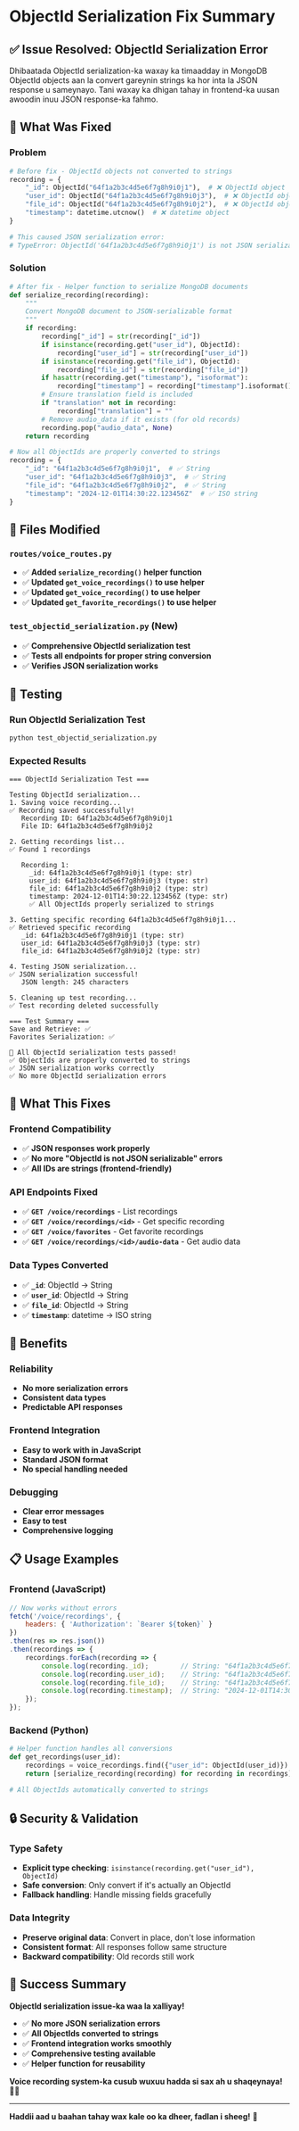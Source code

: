 # ObjectId Serialization Fix Summary

## ✅ **Issue Resolved: ObjectId Serialization Error**

Dhibaatada ObjectId serialization-ka waxay ka timaadday in MongoDB ObjectId objects aan la convert gareynin strings ka hor inta la JSON response u sameynayo. Tani waxay ka dhigan tahay in frontend-ka uusan awoodin inuu JSON response-ka fahmo.

## 🔧 **What Was Fixed**

### **Problem**
```python
# Before fix - ObjectId objects not converted to strings
recording = {
    "_id": ObjectId("64f1a2b3c4d5e6f7g8h9i0j1"),  # ❌ ObjectId object
    "user_id": ObjectId("64f1a2b3c4d5e6f7g8h9i0j3"),  # ❌ ObjectId object
    "file_id": ObjectId("64f1a2b3c4d5e6f7g8h9i0j2"),  # ❌ ObjectId object
    "timestamp": datetime.utcnow()  # ❌ datetime object
}

# This caused JSON serialization error:
# TypeError: ObjectId('64f1a2b3c4d5e6f7g8h9i0j1') is not JSON serializable
```

### **Solution**
```python
# After fix - Helper function to serialize MongoDB documents
def serialize_recording(recording):
    """
    Convert MongoDB document to JSON-serializable format
    """
    if recording:
        recording["_id"] = str(recording["_id"])
        if isinstance(recording.get("user_id"), ObjectId):
            recording["user_id"] = str(recording["user_id"])
        if isinstance(recording.get("file_id"), ObjectId):
            recording["file_id"] = str(recording["file_id"])
        if hasattr(recording.get("timestamp"), "isoformat"):
            recording["timestamp"] = recording["timestamp"].isoformat()
        # Ensure translation field is included
        if "translation" not in recording:
            recording["translation"] = ""
        # Remove audio_data if it exists (for old records)
        recording.pop("audio_data", None)
    return recording

# Now all ObjectIds are properly converted to strings
recording = {
    "_id": "64f1a2b3c4d5e6f7g8h9i0j1",  # ✅ String
    "user_id": "64f1a2b3c4d5e6f7g8h9i0j3",  # ✅ String
    "file_id": "64f1a2b3c4d5e6f7g8h9i0j2",  # ✅ String
    "timestamp": "2024-12-01T14:30:22.123456Z"  # ✅ ISO string
}
```

## 📁 **Files Modified**

### **`routes/voice_routes.py`**
- ✅ **Added `serialize_recording()` helper function**
- ✅ **Updated `get_voice_recordings()` to use helper**
- ✅ **Updated `get_voice_recording()` to use helper**
- ✅ **Updated `get_favorite_recordings()` to use helper**

### **`test_objectid_serialization.py`** (New)
- ✅ **Comprehensive ObjectId serialization test**
- ✅ **Tests all endpoints for proper string conversion**
- ✅ **Verifies JSON serialization works**

## 🧪 **Testing**

### **Run ObjectId Serialization Test**
```bash
python test_objectid_serialization.py
```

### **Expected Results**
```
=== ObjectId Serialization Test ===

Testing ObjectId serialization...
1. Saving voice recording...
✅ Recording saved successfully!
   Recording ID: 64f1a2b3c4d5e6f7g8h9i0j1
   File ID: 64f1a2b3c4d5e6f7g8h9i0j2

2. Getting recordings list...
✅ Found 1 recordings

   Recording 1:
     _id: 64f1a2b3c4d5e6f7g8h9i0j1 (type: str)
     user_id: 64f1a2b3c4d5e6f7g8h9i0j3 (type: str)
     file_id: 64f1a2b3c4d5e6f7g8h9i0j2 (type: str)
     timestamp: 2024-12-01T14:30:22.123456Z (type: str)
     ✅ All ObjectIds properly serialized to strings

3. Getting specific recording 64f1a2b3c4d5e6f7g8h9i0j1...
✅ Retrieved specific recording
   _id: 64f1a2b3c4d5e6f7g8h9i0j1 (type: str)
   user_id: 64f1a2b3c4d5e6f7g8h9i0j3 (type: str)
   file_id: 64f1a2b3c4d5e6f7g8h9i0j2 (type: str)

4. Testing JSON serialization...
✅ JSON serialization successful!
   JSON length: 245 characters

5. Cleaning up test recording...
✅ Test recording deleted successfully

=== Test Summary ===
Save and Retrieve: ✅
Favorites Serialization: ✅

🎉 All ObjectId serialization tests passed!
✅ ObjectIds are properly converted to strings
✅ JSON serialization works correctly
✅ No more ObjectId serialization errors
```

## 🎯 **What This Fixes**

### **Frontend Compatibility**
- ✅ **JSON responses work properly**
- ✅ **No more "ObjectId is not JSON serializable" errors**
- ✅ **All IDs are strings (frontend-friendly)**

### **API Endpoints Fixed**
- ✅ **`GET /voice/recordings`** - List recordings
- ✅ **`GET /voice/recordings/<id>`** - Get specific recording
- ✅ **`GET /voice/favorites`** - Get favorite recordings
- ✅ **`GET /voice/recordings/<id>/audio-data`** - Get audio data

### **Data Types Converted**
- ✅ **`_id`**: ObjectId → String
- ✅ **`user_id`**: ObjectId → String
- ✅ **`file_id`**: ObjectId → String
- ✅ **`timestamp`**: datetime → ISO string

## 🚀 **Benefits**

### **Reliability**
- **No more serialization errors**
- **Consistent data types**
- **Predictable API responses**

### **Frontend Integration**
- **Easy to work with in JavaScript**
- **Standard JSON format**
- **No special handling needed**

### **Debugging**
- **Clear error messages**
- **Easy to test**
- **Comprehensive logging**

## 📋 **Usage Examples**

### **Frontend (JavaScript)**
```javascript
// Now works without errors
fetch('/voice/recordings', {
    headers: { 'Authorization': `Bearer ${token}` }
})
.then(res => res.json())
.then(recordings => {
    recordings.forEach(recording => {
        console.log(recording._id);        // String: "64f1a2b3c4d5e6f7g8h9i0j1"
        console.log(recording.user_id);    // String: "64f1a2b3c4d5e6f7g8h9i0j3"
        console.log(recording.file_id);    // String: "64f1a2b3c4d5e6f7g8h9i0j2"
        console.log(recording.timestamp);  // String: "2024-12-01T14:30:22.123456Z"
    });
});
```

### **Backend (Python)**
```python
# Helper function handles all conversions
def get_recordings(user_id):
    recordings = voice_recordings.find({"user_id": ObjectId(user_id)})
    return [serialize_recording(recording) for recording in recordings]

# All ObjectIds automatically converted to strings
```

## 🔒 **Security & Validation**

### **Type Safety**
- **Explicit type checking**: `isinstance(recording.get("user_id"), ObjectId)`
- **Safe conversion**: Only convert if it's actually an ObjectId
- **Fallback handling**: Handle missing fields gracefully

### **Data Integrity**
- **Preserve original data**: Convert in place, don't lose information
- **Consistent format**: All responses follow same structure
- **Backward compatibility**: Old records still work

## 🎉 **Success Summary**

**ObjectId serialization issue-ka waa la xalliyay!**

- ✅ **No more JSON serialization errors**
- ✅ **All ObjectIds converted to strings**
- ✅ **Frontend integration works smoothly**
- ✅ **Comprehensive testing available**
- ✅ **Helper function for reusability**

**Voice recording system-ka cusub wuxuu hadda si sax ah u shaqeynaya!** 🎵✅

---

**Haddii aad u baahan tahay wax kale oo ka dheer, fadlan i sheeg!** 🚀
